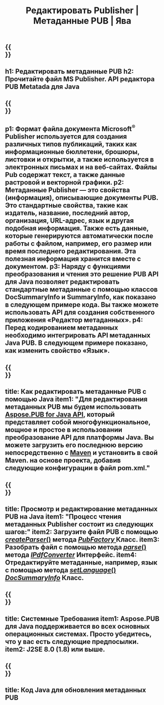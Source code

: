 ﻿---
translation: true
template: /_templates/metadata-java.md
title: Редактировать Publisher | Метаданные PUB | Ява
description: Чтение метаданных файлов Publisher с помощью кросс-платформенного решения PUB Java API. Локальный Java API предоставляет доступ к свойствам SummaryInfo и DocSummaryInfo.
url: /java/metadata/pub/
metakeywords: редактировать метаданные pub, Java-метаданные pub, редактор метаданных Publisher java, читать метаданные pub-файла java, читать pub-метаданные java
family: pub
platformtag: java
feature: metadata
aliases: /java/метаданные/
---

{{<section banner>}}
---
h1: Редактировать метаданные PUB
h2: Прочитайте файл MS Publisher. API редактора PUB Metatada для Java
---

{{<section overview>}}
---
p1: Формат файла документа Microsoft<sup>®</sup> Publisher используется для создания различных типов публикаций, таких как информационные бюллетени, брошюры, листовки и открытки, а также используется в электронных письмах и на веб-сайтах. Файлы Pub содержат текст, а также данные растровой и векторной графики.
p2: Метаданные Publisher — это свойства (информация), описывающие документы PUB. Это стандартные свойства, такие как издатель, название, последний автор, организация, URL-адрес, язык и другая подобная информация. Также есть данные, которые генерируются автоматически после работы с файлом, например, его размер или время последнего редактирования. Эта полезная информация хранится вместе с документом.
p3: Наряду с функциями преобразования и чтения это решение PUB API для Java позволяет редактировать стандартные метаданные с помощью классов DocSummaryInfo и SummaryInfo, как показано в следующем примере кода. Вы также можете использовать API для создания собственного приложения «Редактор метаданных».
p4: Перед кодированием метаданных необходимо интегрировать API метаданных Java PUB. В следующем примере показано, как изменить свойство «Язык».
---

{{<section widget>}}
---
title: Как редактировать метаданные PUB с помощью Java
item1: "Для редактирования метаданных PUB мы будем использовать [Aspose.PUB for Java API](https://products.aspose.com/pub/java/), который представляет собой многофункциональное, мощное и простое в использовании преобразование API для платформы Java. Вы можете загрузить его последнюю версию непосредственно с [Maven](https://repository.aspose.com/pub/) и установить в свой Maven. на основе проекта, добавив следующие конфигурации в файл pom.xml."
---

{{<section feature1>}}
---
title: Просмотр и редактирование метаданных PUB на Java
item1: "Процесс чтения метаданных Publisher состоит из следующих шагов:"
item2: Загрузите файл PUB с помощью [*createParser*()](https://reference.aspose.com/pub/java/com.aspose.pub/PubFactory#createParser-java.lang.String-) метода [*PubFactory* ](https://reference.aspose.com/pub/java/com.aspose.pub/PubFactory) Класс.
item3: Разобрать файл с помощью метода [*parse*()](https://reference.aspose.com/pub/java/com.aspose.pub/IPubParser#parse--) метода [*IPdfConverter*](https://reference.aspose.com/pub/java/com.aspose.pub/IPubParser) Интерфейс.
item4: Отредактируйте метаданные, например, язык с помощью метода [*setLanguage*()](https://reference.aspose.com/pub/java/com.aspose.pub/DocSummaryInfo#setLanguage-java.lang.String-) [*DocSummaryInfo*](https://reference.aspose.com/pub/java/com.aspose.pub/DocSummaryInfo) Класс.
---

{{<section feature2>}}
---
title: Системные Требования
item1: Aspose.PUB для Java поддерживается во всех основных операционных системах. Просто убедитесь, что у вас есть следующие предпосылки.
item2: J2SE 8.0 (1.8) или выше.
---

{{<section codeexample>}}
---
title: Код Java для обновления метаданных PUB
---